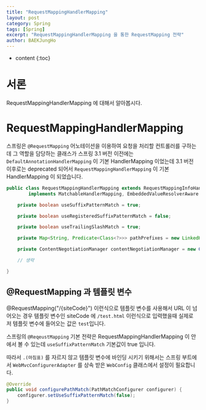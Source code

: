 ```yaml
---
title: "RequestMappingHandlerMapping"
layout: post
category: Spring
tags: [Spring]
excerpt: "RequestMappingHandlerMapping 을 통한 RequestMapping 전략"
author: BAEKJungHo
---
```


* content
{:toc}

# 서론

RequestMappingHandlerMapping  에 대해서 알아봅시다.

# RequestMappingHandlerMapping 

스프링은 `@RequestMapping` 어노테이션을 이용하여 요청을 처리할 컨트롤러를 구하는데 그 역할을 담당하는 클래스가 스프링 3.1 버전 이전에는 `DefaultAnnotationHandlerMapping` 이
기본 HandlerMapping 이었는데 3.1 버전 이후로는 deprecated 되어서 `RequestMappingHandlerMapping` 이 기본 HandlerMapping 이 되었습니다.

```java
public class RequestMappingHandlerMapping extends RequestMappingInfoHandlerMapping
		implements MatchableHandlerMapping, EmbeddedValueResolverAware {

	private boolean useSuffixPatternMatch = true;

	private boolean useRegisteredSuffixPatternMatch = false;

	private boolean useTrailingSlashMatch = true;

	private Map<String, Predicate<Class<?>>> pathPrefixes = new LinkedHashMap<>();

	private ContentNegotiationManager contentNegotiationManager = new ContentNegotiationManager();

    // 생략

}
```

## @RequestMapping 과 템플릿 변수

@RequestMapping("/{siteCode}") 이런식으로 템플릿 변수를 사용해서 URL 이 넘어오는 경우 템플릿 변수인 siteCode 에 `/test.html` 이런식으로 입력했을때 실제로 저 템플릿 변수에 들어오는 값은 `test`입니다.

스프링의 `@ReqeustMapping` 기본 전략은 RequestMappingHandlerMapping 이 안에서 볼 수 있는데 `useSuffixPatternMatch` 기본값이 true 입니다.

따라서 `.(마침표)` 를 자르지 않고 템플릿 변수에 바인딩 시키기 위해서는 스프링 부트에서 `WebMvcConfigurerAdapter` 를 상속 받은 `WebConfig` 클래스에서 설정이 필요합니다.

```java
@Override
public void configurePathMatch(PathMatchConfigurer configurer) {
    configurer.setUseSuffixPatternMatch(false);
}
```   
